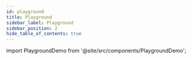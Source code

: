 ```yaml
---
id: playground
title: Playground
sidebar_label: Playground
sidebar_position: 2
hide_table_of_contents: true
---
```


import PlaygroundDemo from '@site/src/components/PlaygroundDemo';

<PlaygroundDemo></PlaygroundDemo> 

